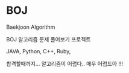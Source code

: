 # BOJ
Baekjoon Algorithm 

BOJ 알고리즘 문제 풀어보기 프로젝트

JAVA, Python, C++, Ruby,

합격할때까지...
알고리즘이 어렵다..
매우 어렵드아 !!! 
